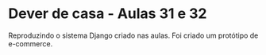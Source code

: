 # Dever de casa - Aulas 31 e 32
Reproduzindo o sistema Django criado nas aulas.
Foi criado um protótipo de e-commerce.